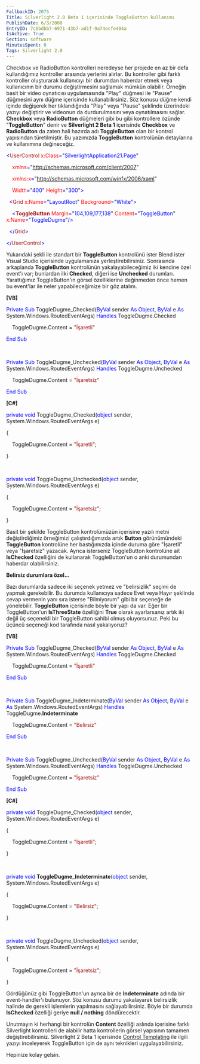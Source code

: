 ```yaml
---
FallbackID: 2075
Title: Silverlight 2.0 Beta 1 içerisinde ToggleButton kullanımı
PublishDate: 6/3/2008
EntryID: 7c6bdbb7-6971-43b7-ad1f-9a74ecfe404a
IsActive: True
Section: software
MinutesSpent: 0
Tags: Silverlight 2.0
---
```

Checkbox ve RadioButton kontrolleri neredeyse her projede en az bir defa
kullandığımız kontroller arasında yerlerini alırlar. Bu kontroller gibi
farklı kontroller oluşturarak kullanıcıyı bir durumdan haberdar etmek
veya kullanıcının bir durumu değiştirmesini sağlamak mümkün olabilir.
Örneğin basit bir video oynatıcısı uygulamasında "Play" düğmesi ile
"Pause" düğmesini aynı düğme içerisinde kullanabilirsiniz. Söz konusu
düğme kendi içinde değişerek her tıklandığında "Play" veya "Pause"
şeklinde üzerindeki yazıyı değiştirir ve videonun da durdurulmasını veya
oynatılmasını sağlar. **Checkbox** veya **RadioButton** düğmeleri gibi
bu gibi kontrollere özünde "**ToggleButton**" denir ve **Silverlight 2
Beta 1** içerisinde **Checkbox** ve **RadioButton** da zaten hali
hazırda adı **ToggleButton** olan bir kontrol yapısından türetilmiştir.
Bu yazımızda **ToggleButton** kontrolünün detaylarına ve kullanımına
değineceğiz.

<span style="color: blue;">\<</span><span
style="color: #a31515;">UserControl</span><span style="color: blue;">
</span><span style="color: red;">x:Class</span><span
style="color: blue;">=</span>"<span
style="color: blue;">SilverlightApplication21.Page</span>"

<span style="color: blue;">    </span><span
style="color: red;">xmlns</span><span
style="color: blue;">=</span>"<span
style="color: blue;">http://schemas.microsoft.com/client/2007</span>"

<span style="color: blue;">    </span><span
style="color: red;">xmlns:x</span><span
style="color: blue;">=</span>"<span
style="color: blue;">http://schemas.microsoft.com/winfx/2006/xaml</span>"

<span style="color: blue;">    </span><span
style="color: red;">Width</span><span
style="color: blue;">=</span>"<span
style="color: blue;">400</span>"<span style="color: blue;"> </span><span
style="color: red;">Height</span><span
style="color: blue;">=</span>"<span
style="color: blue;">300</span>"<span style="color: blue;">\></span>

<span style="color: blue;">  \<</span><span
style="color: #a31515;">Grid</span><span style="color: blue;">
</span><span style="color: red;">x:Name</span><span
style="color: blue;">=</span>"<span
style="color: blue;">LayoutRoot</span>"<span style="color: blue;">
</span><span style="color: red;">Background</span><span
style="color: blue;">=</span>"<span
style="color: blue;">White</span>"<span style="color: blue;">\></span>

<span style="color: blue;">    \<</span><span
style="color: #a31515;">**ToggleButton**</span><span
style="color: blue;"> </span><span
style="color: red;">Margin</span><span
style="color: blue;">=</span>"<span
style="color: blue;">104,109,177,138</span>"<span style="color: blue;">
</span><span style="color: red;">Content</span><span
style="color: blue;">=</span>"<span
style="color: blue;">ToggleButton</span>"<span style="color: blue;">
</span><span style="color: red;">x:Name</span><span
style="color: blue;">=</span>"<span
style="color: blue;">ToggleDugme</span>"<span
style="color: blue;">/\></span>

<span style="color: blue;">  \</</span><span
style="color: #a31515;">Grid</span><span style="color: blue;">\></span>

<span style="color: blue;">\</</span><span
style="color: #a31515;">UserControl</span><span
style="color: blue;">\></span>

Yukarıdaki şekli ile standart bir **ToggleButton** kontrolünü ister
Blend ister Visual Studio içerisinde uygulamanıza yerleştirebilirsiniz.
Sonrasında arkaplanda **ToggleButton** kontrolünün yakalayabileceğimiz
iki kendine özel event'ı var; bunlardan ilki **Checked**, diğeri ise
**Unchecked** durumları. Yarattığımız ToggleButton'ın görsel
özelliklerine değinmeden önce hemen bu event'lar ile neler
yapabileceğimize bir göz atalım.

**[VB]**

<span style="color: blue;">Private</span> <span
style="color: blue;">Sub</span> ToggleDugme\_Checked(<span
style="color: blue;">ByVal</span> sender <span
style="color: blue;">As</span> <span style="color: blue;">Object</span>,
<span style="color: blue;">ByVal</span> e <span
style="color: blue;">As</span> System.Windows.RoutedEventArgs) <span
style="color: blue;">Handles</span> ToggleDugme.Checked

    ToggleDugme.Content = <span
style="color: #a31515;">"İşaretli"</span>

<span style="color: blue;">End</span> <span
style="color: blue;">Sub</span>

 

<span style="color: blue;">Private</span> <span
style="color: blue;">Sub</span> ToggleDugme\_Unchecked(<span
style="color: blue;">ByVal</span> sender <span
style="color: blue;">As</span> <span style="color: blue;">Object</span>,
<span style="color: blue;">ByVal</span> e <span
style="color: blue;">As</span> System.Windows.RoutedEventArgs) <span
style="color: blue;">Handles</span> ToggleDugme.Unchecked

    ToggleDugme.Content = <span
style="color: #a31515;">"İşaretsiz"</span>

<span style="color: blue;">End</span> <span
style="color: blue;">Sub</span>

**[C\#]**

<span style="color: blue;">private</span> <span
style="color: blue;">void</span> ToggleDugme\_Checked(<span
style="color: blue;">object</span> sender,
System.Windows.RoutedEventArgs e)

{

    ToggleDugme.Content = <span
style="color: #a31515;">"İşaretli"</span>;

}

 

<span style="color: blue;">private</span> <span
style="color: blue;">void</span> ToggleDugme\_Unchecked(<span
style="color: blue;">object</span> sender,
System.Windows.RoutedEventArgs e)

{

    ToggleDugme.Content = <span
style="color: #a31515;">"İşaretsiz"</span>;

}

Basit bir şekilde ToggleButton kontrolümüzün içerisine yazılı metni
değiştirdiğimiz örneğimizi çalıştırdığımızda artık **Button**
görünümündeki **ToggleButton** kontrolüne her bastığımızda içinde duruma
göre "İşaretli" veya "İşaretsiz" yazacak. Ayrıca isterseniz ToggleButton
kontrolüne ait **IsChecked** özelliğini de kullanarak ToggleButton'un o
anki durumundan haberdar olabilirsiniz.

**Belirsiz durumlara özel...**

Bazı durumlarda sadece iki seçenek yetmez ve "belirsizlik" seçimi de
yapmak gerekebilir. Bu durumda kullanıcıya sadece Evet veya Hayır
şeklinde cevap vermenin yanı sıra isterse "Bilmiyorum" gibi bir seçeneğe
de yönelebilir. **ToggleButton** içerisinde böyle bir yapı da var. Eğer
bir ToggleButton'un **IsThreeState** özelliğini **True** olarak
ayarlarsanız artık iki değil üç seçenekli bir ToggleButton sahibi olmuş
oluyorsunuz. Peki bu üçüncü seçeneği kod tarafında nasıl yakalıyoruz?

**[VB]**

<span style="color: blue;">Private</span> <span
style="color: blue;">Sub</span> ToggleDugme\_Checked(<span
style="color: blue;">ByVal</span> sender <span
style="color: blue;">As</span> <span style="color: blue;">Object</span>,
<span style="color: blue;">ByVal</span> e <span
style="color: blue;">As</span> System.Windows.RoutedEventArgs) <span
style="color: blue;">Handles</span> ToggleDugme.Checked

    ToggleDugme.Content = <span
style="color: #a31515;">"İşaretli"</span>

<span style="color: blue;">End</span> <span
style="color: blue;">Sub</span>

 

<span style="color: blue;">Private</span> <span
style="color: blue;">Sub</span> ToggleDugme\_Indeterminate(<span
style="color: blue;">ByVal</span> sender <span
style="color: blue;">As</span> <span style="color: blue;">Object</span>,
<span style="color: blue;">ByVal</span> e <span
style="color: blue;">As</span> System.Windows.RoutedEventArgs) <span
style="color: blue;">Handles</span> ToggleDugme.**Indeterminate**

    ToggleDugme.Content = <span
style="color: #a31515;">"Belirsiz"</span>

<span style="color: blue;">End</span> <span
style="color: blue;">Sub</span>

 

<span style="color: blue;">Private</span> <span
style="color: blue;">Sub</span> ToggleDugme\_Unchecked(<span
style="color: blue;">ByVal</span> sender <span
style="color: blue;">As</span> <span style="color: blue;">Object</span>,
<span style="color: blue;">ByVal</span> e <span
style="color: blue;">As</span> System.Windows.RoutedEventArgs) <span
style="color: blue;">Handles</span> ToggleDugme.Unchecked

    ToggleDugme.Content = <span
style="color: #a31515;">"İşaretsiz"</span>

<span style="color: blue;">End</span> <span
style="color: blue;">Sub</span>

**[C\#]**

<span style="color: blue;">private</span> <span
style="color: blue;">void</span> ToggleDugme\_Checked(<span
style="color: blue;">object</span> sender,
System.Windows.RoutedEventArgs e)

{

    ToggleDugme.Content = <span
style="color: #a31515;">"İşaretli"</span>;

}

 

<span style="color: blue;">private</span> <span
style="color: blue;">void</span> **ToggleDugme\_Indeterminate**(<span
style="color: blue;">object</span> sender,
System.Windows.RoutedEventArgs e)

{

    ToggleDugme.Content = <span
style="color: #a31515;">"Belirsiz"</span>;

}

 

<span style="color: blue;">private</span> <span
style="color: blue;">void</span> ToggleDugme\_Unchecked(<span
style="color: blue;">object</span> sender,
System.Windows.RoutedEventArgs e)

{

    ToggleDugme.Content = <span
style="color: #a31515;">"İşaretsiz"</span>;

}

Gördüğünüz gibi ToggleButton'un ayrıca bir de **Indeterminate** adında
bir event-handler'ı bulunuyor. Söz konusu durumu yakalayarak belirsizlik
halinde de gerekli işlemlerin yapılmasını sağlayabilirsiniz. Böyle bir
durumda **IsChecked** özelliği geriye **null / nothing** döndürecektir.

Unutmayın ki herhangi bir kontrolün **Content** özelliği aslında
içerisine farklı Silverlight kontrolleri de alabilir hatta kontrollerin
görsel yapısının tamamen değiştirebilirsiniz. Silverlight 2 Beta 1
içerisinde [Control
Templating](http://daron.yondem.com/tr/post/64891675-eba7-4cad-88a5-70cb3d148993)
ile ilgili yazıyı inceleyerek ToggleButton için de aynı teknikleri
uygulayabilirsiniz.

Hepinize kolay gelsin.


